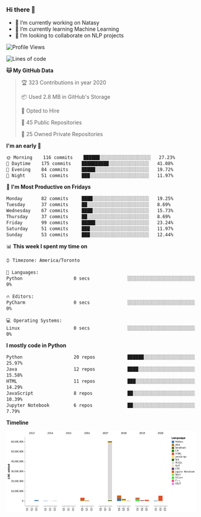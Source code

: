 ### Hi there 👋

<!--
**disooqi/disooqi** is a ✨ _special_ ✨ repository because its `README.md` (this file) appears on your GitHub profile.
-->
- 🔭 I’m currently working on Natasy
- 🌱 I’m currently learning Machine Learning
- 👯 I’m looking to collaborate on NLP projects
<!--
- 🤔 I’m looking for help with ...
- 💬 Ask me about ...
- 📫 How to reach me: http://mohamed.eldesouki.ca
- 😄 Pronouns: ...
- ⚡ Fun fact: ...
-->

<!--START_SECTION:waka-->
![Profile Views](http://img.shields.io/badge/Profile%20Views-31-blue)

![Lines of code](https://img.shields.io/badge/From%20Hello%20World%20I've%20written-13.5%20million%20Lines%20of%20code-blue)

**🐱 My GitHub Data** 

> 🏆 323 Contributions in year 2020
 > 
> 📦 Used 2.8 MB in GitHub's Storage 
 > 
> 💼 Opted to Hire
 > 
> 📜 45 Public Repositories 
 > 
> 🔑 25 Owned Private Repositories 

**I'm an early 🐤** 

```text
🌞 Morning    116 commits    ██████░░░░░░░░░░░░░░░░░░░   27.23% 
🌆 Daytime    175 commits    ██████████░░░░░░░░░░░░░░░   41.08% 
🌃 Evening    84 commits     █████░░░░░░░░░░░░░░░░░░░░   19.72% 
🌙 Night      51 commits     ███░░░░░░░░░░░░░░░░░░░░░░   11.97%

```
📅 **I'm Most Productive on Fridays** 

```text
Monday       82 commits     ████░░░░░░░░░░░░░░░░░░░░░   19.25% 
Tuesday      37 commits     ██░░░░░░░░░░░░░░░░░░░░░░░   8.69% 
Wednesday    67 commits     ████░░░░░░░░░░░░░░░░░░░░░   15.73% 
Thursday     37 commits     ██░░░░░░░░░░░░░░░░░░░░░░░   8.69% 
Friday       99 commits     █████░░░░░░░░░░░░░░░░░░░░   23.24% 
Saturday     51 commits     ███░░░░░░░░░░░░░░░░░░░░░░   11.97% 
Sunday       53 commits     ███░░░░░░░░░░░░░░░░░░░░░░   12.44%

```


📊 **This week I spent my time on** 

```text
⌚︎ Timezone: America/Toronto

💬 Languages: 
Python                   0 secs              ░░░░░░░░░░░░░░░░░░░░░░░░░   0%

🔥 Editors: 
PyCharm                  0 secs              ░░░░░░░░░░░░░░░░░░░░░░░░░   0%

💻 Operating Systems: 
Linux                    0 secs              ░░░░░░░░░░░░░░░░░░░░░░░░░   0%

```

**I mostly code in Python** 

```text
Python                   20 repos            ██████░░░░░░░░░░░░░░░░░░░   25.97% 
Java                     12 repos            ████░░░░░░░░░░░░░░░░░░░░░   15.58% 
HTML                     11 repos            ███░░░░░░░░░░░░░░░░░░░░░░   14.29% 
JavaScript               8 repos             ██░░░░░░░░░░░░░░░░░░░░░░░   10.39% 
Jupyter Notebook         6 repos             ██░░░░░░░░░░░░░░░░░░░░░░░   7.79%

```


**Timeline**

![Chart not found](https://github.com/disooqi/disooqi/blob/master/charts/bar_graph.png) 


<!--END_SECTION:waka-->

